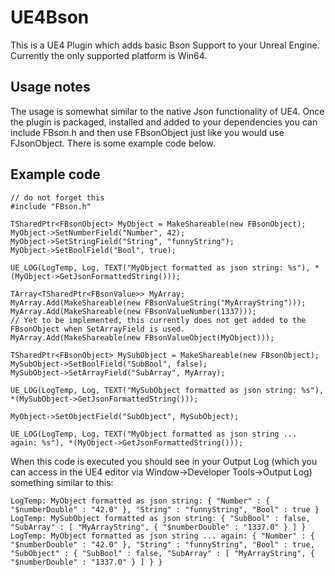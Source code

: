 # UE4Bson
This is a UE4 Plugin which adds basic Bson Support to your Unreal Engine.
Currently the only supported platform is Win64.

## Usage notes
The usage is somewhat similar to the native Json functionality of UE4. Once the plugin is packaged, installed and added to your dependencies you can include FBson.h and then use FBsonObject just like you would use FJsonObject. There is some example code below.


## Example code
```
// do not forget this
#include "FBson.h"

TSharedPtr<FBsonObject> MyObject = MakeShareable(new FBsonObject);
MyObject->SetNumberField("Number", 42);
MyObject->SetStringField("String", "funnyString");
MyObject->SetBoolField("Bool", true);

UE_LOG(LogTemp, Log, TEXT("MyObject formatted as json string: %s"), *(MyObject->GetJsonFormattedString()));

TArray<TSharedPtr<FBsonValue>> MyArray;
MyArray.Add(MakeShareable(new FBsonValueString("MyArrayString")));
MyArray.Add(MakeShareable(new FBsonValueNumber(1337)));
// Yet to be implemented, this currently does not get added to the FBsonObject when SetArrayField is used.
MyArray.Add(MakeShareable(new FBsonValueObject(MyObject)));

TSharedPtr<FBsonObject> MySubObject = MakeShareable(new FBsonObject);
MySubObject->SetBoolField("SubBool", false);
MySubObject->SetArrayField("SubArray", MyArray);

UE_LOG(LogTemp, Log, TEXT("MySubObject formatted as json string: %s"), *(MySubObject->GetJsonFormattedString()));

MyObject->SetObjectField("SubObject", MySubObject);

UE_LOG(LogTemp, Log, TEXT("MyObject formatted as json string ... again: %s"), *(MyObject->GetJsonFormattedString()));
```

When this code is executed you should see in your Output Log (which you can access in the UE4 editor via Window->Developer Tools->Output Log) something similar to this:
```
LogTemp: MyObject formatted as json string: { "Number" : { "$numberDouble" : "42.0" }, "String" : "funnyString", "Bool" : true }
LogTemp: MySubObject formatted as json string: { "SubBool" : false, "SubArray" : [ "MyArrayString", { "$numberDouble" : "1337.0" } ] }
LogTemp: MyObject formatted as json string ... again: { "Number" : { "$numberDouble" : "42.0" }, "String" : "funnyString", "Bool" : true, "SubObject" : { "SubBool" : false, "SubArray" : [ "MyArrayString", { "$numberDouble" : "1337.0" } ] } }
```
